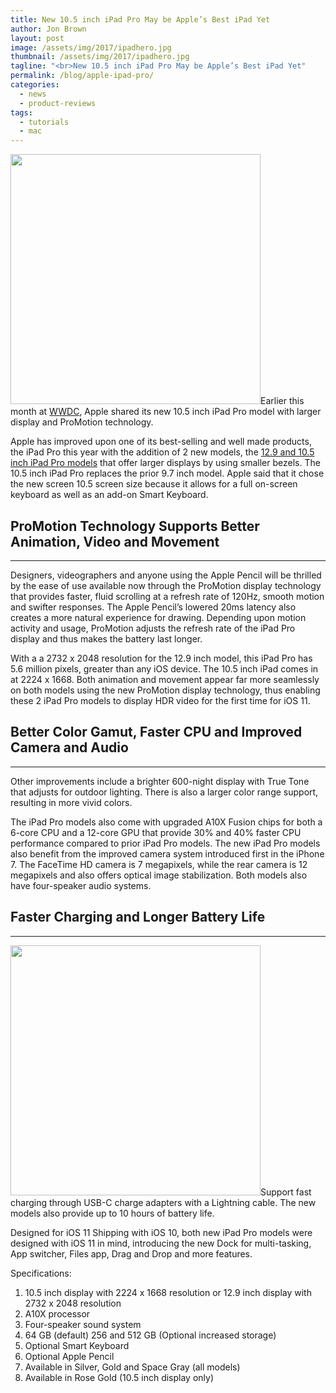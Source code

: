 ```yaml
---
title: New 10.5 inch iPad Pro May be Apple’s Best iPad Yet
author: Jon Brown
layout: post
image: /assets/img/2017/ipadhero.jpg
thumbnail: /assets/img/2017/ipadhero.jpg
tagline: "<br>New 10.5 inch iPad Pro May be Apple’s Best iPad Yet"
permalink: /blog/apple-ipad-pro/
categories:
  - news
  - product-reviews
tags:
  - tutorials
  - mac
---
```

<img src="{{ site.site_cdn }}/assets/img/blog/2017/ipadpro/ipadprogame.jpg" class="alignleft" width="400" />Earlier this month at [WWDC][1], Apple shared its new 10.5 inch iPad Pro model with larger display and ProMotion technology.

Apple has improved upon one of its best-selling and well made products, the iPad Pro this year with the addition of 2 new models, the [12.9 and 10.5 inch iPad Pro models][2] that offer larger displays by using smaller bezels. The 10.5 inch iPad Pro replaces the prior 9.7 inch model. Apple said that it chose the new screen 10.5 screen size because it allows for a full on-screen keyboard as well as an add-on Smart Keyboard.

## ProMotion Technology Supports Better Animation, Video and Movement
---
Designers, videographers and anyone using the Apple Pencil will be thrilled by the ease of use available now through the ProMotion display technology that provides faster, fluid scrolling at a refresh rate of 120Hz, smooth motion and swifter responses. The Apple Pencil’s lowered 20ms latency also creates a more natural experience for drawing. Depending upon motion activity and usage, ProMotion adjusts the refresh rate of the iPad Pro display and thus makes the battery last longer.

With a a 2732 x 2048 resolution for the 12.9 inch model, this iPad Pro has 5.6 million pixels, greater than any iOS device. The 10.5 inch iPad comes in at 2224 x 1668. Both animation and movement appear far more seamlessly on both models using the new ProMotion display technology, thus enabling these 2 iPad Pro models to display HDR video for the first time for iOS 11.

## Better Color Gamut, Faster CPU and Improved Camera and Audio
---
Other improvements include a brighter 600-night display with True Tone that adjusts for outdoor lighting. There is also a larger color range support, resulting in more vivid colors. 

The iPad Pro models also come with upgraded A10X Fusion chips for both a 6-core CPU and a 12-core GPU that provide 30% and 40% faster CPU performance compared to prior iPad Pro models. The new iPad Pro models also benefit from the improved camera system introduced first in the iPhone 7. The FaceTime HD camera is 7 megapixels, while the rear camera is 12 megapixels and also offers optical image stabilization. Both models also have four-speaker audio systems.

## Faster Charging and Longer Battery Life
---
<img src="{{ site.site_cdn }}/assets/img/blog/2017/ipadpro/ipadprodesign1-800x556.jpg" class="alignright" width="400" />Support fast charging through USB-C charge adapters with a Lightning cable. The new models also provide up to 10 hours of battery life.

Designed for iOS 11
Shipping with iOS 10, both new iPad Pro models were designed with iOS 11 in mind, introducing the new Dock for multi-tasking, App switcher, Files app, Drag and Drop and more features.

Specifications:

1. 10.5 inch display with 2224 x 1668 resolution or 12.9 inch display with 2732 x 2048 resolution
2. A10X processor
3. Four-speaker sound system
4. 64 GB (default) 256 and 512 GB (Optional increased storage)
5. Optional Smart Keyboard
6. Optional Apple Pencil
7. Available in Silver, Gold and Space Gray (all models)
8. Available in Rose Gold (10.5 inch display only)

[1]: https://www.apple.com/apple-events/june-2017/
[2]: https://www.apple.com/ipad-pro/
